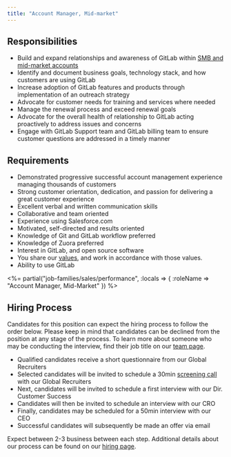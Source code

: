 ```yaml
---
title: "Account Manager, Mid-market"
---
```


## Responsibilities

- Build and expand relationships and awareness of GitLab within [SMB and mid-market accounts](/handbook/sales/#market-segmentation)
- Identify and document business goals, technology stack, and how customers are using GitLab
- Increase adoption of GitLab features and products through implementation of an outreach strategy
- Advocate for customer needs for training and services where needed
- Manage the renewal process and exceed renewal goals
- Advocate for the overall health of relationship to GitLab acting proactively to address issues and concerns
- Engage with GitLab Support team and GitLab billing team to ensure customer questions are addressed in a timely manner

## Requirements

- Demonstrated progressive successful account management experience managing thousands of customers
- Strong customer orientation, dedication, and passion for delivering a great customer experience
- Excellent verbal and written communication skills
- Collaborative and team oriented
- Experience using Salesforce.com
- Motivated, self-directed and results oriented
- Knowledge of Git and GitLab workflow preferred
- Knowledge of Zuora preferred
- Interest in GitLab, and open source software
- You share our [values](/handbook/values/), and work in accordance with those values.
- Ability to use GitLab

<%= partial("job-families/sales/performance", :locals => { :roleName => "Account Manager, Mid-Market" }) %>

## Hiring Process

Candidates for this position can expect the hiring process to follow the order below. Please keep in mind that candidates can be declined from the position at any stage of the process. To learn more about someone who may be conducting the interview, find their job title on our [team page](/company/team/).

- Qualified candidates receive a short questionnaire from our Global Recruiters
- Selected candidates will be invited to schedule a 30min [screening call](/handbook/hiring/#screening-call) with our Global Recruiters
- Next, candidates will be invited to schedule a first interview with our Dir. Customer Success
- Candidates will then be invited to schedule an interview with our CRO
- Finally, candidates may be scheduled for a 50min interview with our CEO
- Successful candidates will subsequently be made an offer via email

Expect between 2-3 business between each step. Additional details about our process can be found on our [hiring page](/handbook/hiring/).
